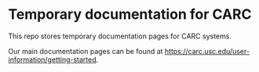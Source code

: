 # Temporary documentation for CARC

This repo stores temporary documentation pages for CARC systems.

Our main documentation pages can be found at https://carc.usc.edu/user-information/getting-started.
